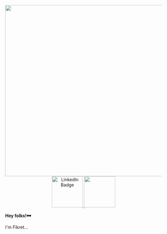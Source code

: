 


<div id="header" align="center">
  <img src="https://camo.githubusercontent.com/cae12fddd9d6982901d82580bdf321d81fb299141098ca1c2d4891870827bf17/68747470733a2f2f6d69726f2e6d656469756d2e636f6d2f6d61782f313336302f302a37513379765349765f7430696f4a2d5a2e676966" width="550"/>
</div>

<div id="badges" align="center">
  <a href="https://www.linkedin.com/in/fikretmirzaev/">
    <img src="https://img.shields.io/badge/LinkedIn-blue?style=for-the-badge&logo=linkedin&logoColor=white" alt="LinkedIn Badge"width="100"/>
  </a>
  <a href="https://t.me/vilfredo11">
    <img src="https://camo.githubusercontent.com/b21bbc938dd2853b37619f74c5427bb6a530fe905111880dd4d51defedc75d8f/68747470733a2f2f696d672e736869656c64732e696f2f62616467652f54656c656772616d2d626c75653f7374796c653d666f722d7468652d6261646765266c6f676f3d6c696e6b6564696e266c6f676f436f6c6f723d7768697465"width="100"/>
  </a>
  </div>

 **Hey folks!🕶**
 
 I'm Fikret...
  
